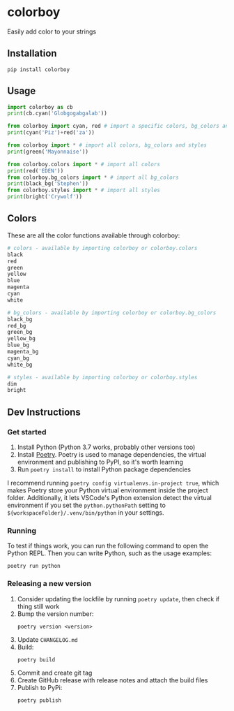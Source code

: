 # colorboy

Easily add color to your strings

## Installation

```
pip install colorboy
```

## Usage

```python
import colorboy as cb
print(cb.cyan('Globgogabgalab'))

from colorboy import cyan, red # import a specific colors, bg_colors and styles
print(cyan('Piz')+red('za'))

from colorboy import * # import all colors, bg_colors and styles
print(green('Mayonnaise'))

from colorboy.colors import * # import all colors
print(red('EDEN'))
from colorboy.bg_colors import * # import all bg_colors
print(black_bg('Stephen'))
from colorboy.styles import * # import all styles
print(bright('Crywolf'))
```

## Colors
These are all the color functions available through colorboy:

```python
# colors - available by importing colorboy or colorboy.colors
black
red
green
yellow
blue
magenta
cyan
white

# bg_colors - available by importing colorboy or colorboy.bg_colors
black_bg
red_bg
green_bg
yellow_bg
blue_bg
magenta_bg
cyan_bg
white_bg

# styles - available by importing colorboy or colorboy.styles
dim
bright
```

## Dev Instructions

### Get started

1. Install Python (Python 3.7 works, probably other versions too)
2. Install [Poetry](https://poetry.eustace.io). Poetry is used to manage dependencies, the virtual environment and publishing to PyPI, so it's worth learning
3. Run `poetry install` to install Python package dependencies

I recommend running `poetry config virtualenvs.in-project true`, which makes Poetry store your Python virtual environment inside the project folder. Additionally, it lets VSCode's Python extension detect the virtual environment if you set the `python.pythonPath` setting to `${workspaceFolder}/.venv/bin/python` in your settings.

### Running

To test if things work, you can run the following command to open the Python REPL. Then you can write Python, such as the usage examples:

```
poetry run python
```

### Releasing a new version

1. Consider updating the lockfile by running `poetry update`, then check if thing still work
2. Bump the version number:
    ```
    poetry version <version>
    ```
3. Update `CHANGELOG.md`
4. Build:
    ```
    poetry build
    ```
5. Commit and create git tag
6. Create GitHub release with release notes and attach the build files
7. Publish to PyPi:
    ```
    poetry publish
    ```
